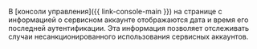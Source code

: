 В [консоли управления]({{ link-console-main }}) на странице с информацией о сервисном аккаунте отображаются дата и время его последней аутентификации. Эта информация позволяет отслеживать случаи несанкционированного использования сервисных аккаунтов.